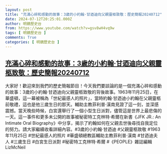```yaml
---
layout: post
title: "充滿心碎和感動的故事：3歲的小約翰·甘迺迪向父親靈柩致敬：歷史簡報20240712"
date: 2024-07-12T20:25:01.000Z
author: 明鏡歷史台
from: https://www.youtube.com/watch?v=gsv8wH4vq9w
tags: [ 明鏡歷史台 ]
comments: True
categories: [ 明鏡歷史台 ]
---
```

<!--1720815901000-->
[充滿心碎和感動的故事：3歲的小約翰·甘迺迪向父親靈柩致敬：歷史簡報20240712](https://www.youtube.com/watch?v=gsv8wH4vq9w)
------

<div>
大家好！歡迎來到我們的歷史簡報節目！今天我們要談論的是一個充滿心碎和感動的故事：3歲的小約翰·甘迺迪向父親靈柩致敬的背後故事。1963年11月25日，在華盛頓，這一幕被稱為「世紀最感人的照片」，當時約翰·甘迺迪小約翰在父親靈柩前敬禮，這也是他三歲生日的那天。輔助主教菲利普·漢南見證了這一刻，並深感震撼。當天晚些時候，白宮還舉行了一個小型生日派對，儘管這是世界上最悲傷的一天。這一事件和更多未公開的故事被秘密特工克林特·希爾在新書《JFK JR.: An Intimate Oral Biography》中分享，揭示了約翰如何在父親去世後尋找自我定位的努力。請大家繼續收看詳細內容。#3歲的小約翰·甘迺迪 #父親靈柩致敬 #1963年11月25日 #世紀最感人的照片 #華盛頓總教區輔助主教菲利普·漢南 #甘迺迪夫人 #三歲生日 #白宮生日派對 #秘密特工克林特·希爾 #《PEOPLE》雜誌編輯LizMcNeil
</div>

